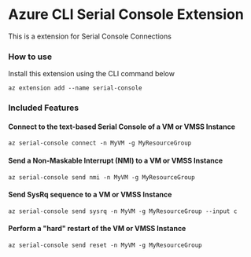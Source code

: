 # Azure CLI Serial Console Extension #
This is a extension for Serial Console Connections

### How to use ###
Install this extension using the CLI command below
```
az extension add --name serial-console
```

### Included Features ###
#### Connect to the text-based Serial Console of a VM or VMSS Instance ####
```
az serial-console connect -n MyVM -g MyResourceGroup
```
#### Send a Non-Maskable Interrupt (NMI) to a VM or VMSS Instance ####
```
az serial-console send nmi -n MyVM -g MyResourceGroup
```
#### Send SysRq sequence to a VM or VMSS Instance ####
```
az serial-console send sysrq -n MyVM -g MyResourceGroup --input c
```
#### Perform a "hard" restart of the VM or VMSS Instance ####
```
az serial-console send reset -n MyVM -g MyResourceGroup
```